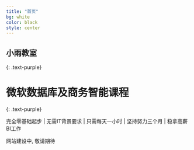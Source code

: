 ```yaml
---
title: "首页"
bg: white
color: black
style: center
---
```


## **小雨教室**
{: .text-purple}

<span class="fa-stack subtlecircle" style="font-size:100px; background:rgba(255,166,0,0.1)">
  <i class="fa fa-circle fa-stack-2x text-white"></i>
  <i class="fa fa-cubes fa-stack-1x text-orange"></i>
</span>

# 微软数据库及商务智能课程
{: .text-purple}


完全零基础起步 | 无需IT背景要求 | 只需每天一小时 | 坚持努力三个月 | 稳拿高薪BI工作

<span id="forkongithub">
  <a  class="bg-blue">
    网站建设中, 敬请期待
  </a>
</span>
